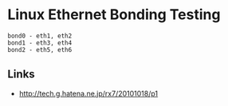 Linux Ethernet Bonding Testing
==============================

```
bond0 - eth1, eth2
bond1 - eth3, eth4
bond2 - eth5, eth6
```

Links
-----

+ http://tech.g.hatena.ne.jp/rx7/20101018/p1
